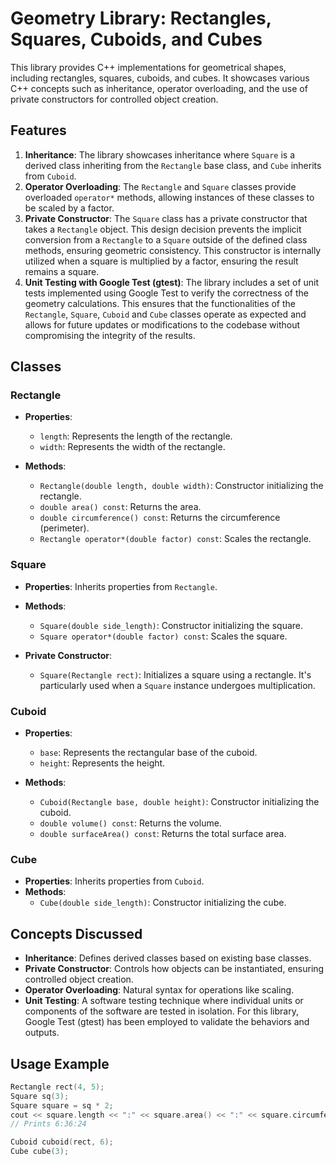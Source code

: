 # Geometry Library: Rectangles, Squares, Cuboids, and Cubes

This library provides C++ implementations for geometrical shapes, including rectangles, squares, cuboids, and cubes. It showcases various C++ concepts such as inheritance, operator overloading, and the use of private constructors for controlled object creation.

## Features

1. **Inheritance**: The library showcases inheritance where `Square` is a derived class inheriting from the `Rectangle` base class, and `Cube` inherits from `Cuboid`.
2. **Operator Overloading**: The `Rectangle` and `Square` classes provide overloaded `operator*` methods, allowing instances of these classes to be scaled by a factor.
3. **Private Constructor**: The `Square` class has a private constructor that takes a `Rectangle` object. This design decision prevents the implicit conversion from a `Rectangle` to a `Square` outside of the defined class methods, ensuring geometric consistency. This constructor is internally utilized when a square is multiplied by a factor, ensuring the result remains a square.
4. **Unit Testing with Google Test (gtest)**: The library includes a set of unit tests implemented using Google Test to verify the correctness of the geometry calculations. This ensures that the functionalities of the `Rectangle`, `Square`, `Cuboid` and `Cube` classes operate as expected and allows for future updates or modifications to the codebase without compromising the integrity of the results.

## Classes

### Rectangle

- **Properties**:
  - `length`: Represents the length of the rectangle.
  - `width`: Represents the width of the rectangle.

- **Methods**:
  - `Rectangle(double length, double width)`: Constructor initializing the rectangle.
  - `double area() const`: Returns the area.
  - `double circumference() const`: Returns the circumference (perimeter).
  - `Rectangle operator*(double factor) const`: Scales the rectangle.

### Square

- **Properties**: Inherits properties from `Rectangle`.
- **Methods**:
  - `Square(double side_length)`: Constructor initializing the square.
  - `Square operator*(double factor) const`: Scales the square.

- **Private Constructor**:
  - `Square(Rectangle rect)`: Initializes a square using a rectangle. It's particularly used when a `Square` instance undergoes multiplication.

### Cuboid

- **Properties**:
  - `base`: Represents the rectangular base of the cuboid.
  - `height`: Represents the height.

- **Methods**:
  - `Cuboid(Rectangle base, double height)`: Constructor initializing the cuboid.
  - `double volume() const`: Returns the volume.
  - `double surfaceArea() const`: Returns the total surface area.

### Cube

- **Properties**: Inherits properties from `Cuboid`.
- **Methods**:
  - `Cube(double side_length)`: Constructor initializing the cube.

## Concepts Discussed

- **Inheritance**: Defines derived classes based on existing base classes.
- **Private Constructor**: Controls how objects can be instantiated, ensuring controlled object creation.
- **Operator Overloading**: Natural syntax for operations like scaling.
- **Unit Testing**: A software testing technique where individual units or components of the software are tested in isolation. For this library, Google Test (gtest) has been employed to validate the behaviors and outputs.

## Usage Example

```cpp
Rectangle rect(4, 5);
Square sq(3);
Square square = sq * 2;
cout << square.length << ":" << square.area() << ":" << square.circumference() << endl;
// Prints 6:36:24

Cuboid cuboid(rect, 6);
Cube cube(3);
```
